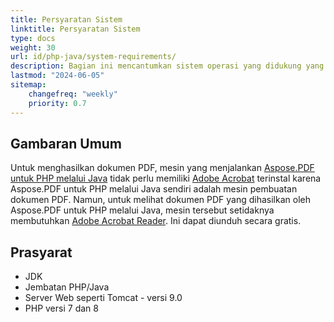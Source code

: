 ```yaml
---
title: Persyaratan Sistem 
linktitle: Persyaratan Sistem
type: docs
weight: 30
url: id/php-java/system-requirements/
description: Bagian ini mencantumkan sistem operasi yang didukung yang dibutuhkan oleh pengembang untuk berhasil bekerja dengan Aspose.PDF untuk PHP melalui Java.
lastmod: "2024-06-05"
sitemap:
    changefreq: "weekly"
    priority: 0.7
---
```


## Gambaran Umum

Untuk menghasilkan dokumen PDF, mesin yang menjalankan [Aspose.PDF untuk PHP melalui Java](https://products.aspose.com/pdf/php-java/) tidak perlu memiliki [Adobe Acrobat](https://www.adobe.com/acrobat/acrobat-pro.html) terinstal karena Aspose.PDF untuk PHP melalui Java sendiri adalah mesin pembuatan dokumen PDF. Namun, untuk melihat dokumen PDF yang dihasilkan oleh Aspose.PDF untuk PHP melalui Java, mesin tersebut setidaknya membutuhkan [Adobe Acrobat Reader](https://www.adobe.com/acrobat/pdf-reader.html). Ini dapat diunduh secara gratis.

## Prasyarat

- JDK
- Jembatan PHP/Java
- Server Web seperti Tomcat - versi 9.0
- PHP versi 7 dan 8